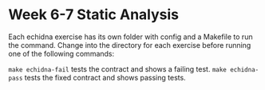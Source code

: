 # Week 6-7 Static Analysis

Each echidna exercise has its own folder with config and a Makefile to run the
command. Change into the directory for each exercise before running one of the
following commands:

`make echidna-fail` tests the contract and shows a failing test.
`make echidna-pass` tests the fixed contract and shows passing tests.
